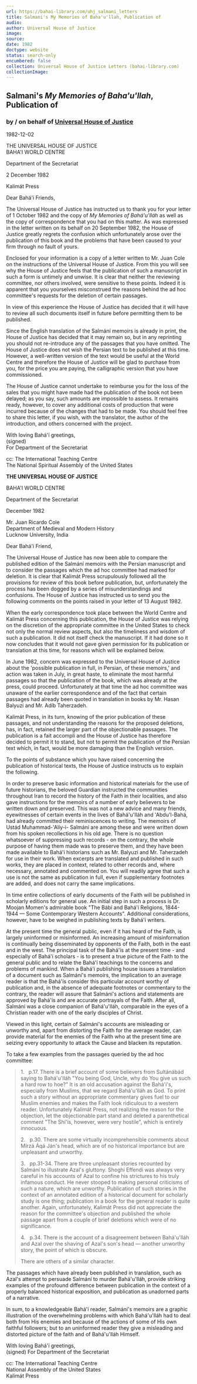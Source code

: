 ```yaml
---
url: https://bahai-library.com/uhj_salmani_letters
title: Salmani's My Memories of Baha'u'llah, Publication of
audio: 
author: Universal House of Justice
image: 
source: 
date: 1982
doctype: website
status: search-only
encumbered: false
collection: Universal House of Justice Letters (bahai-library.com)
collectionImage: 
---
```



## Salmani's _My Memories of Baha'u'llah_, Publication of

### by / on behalf of [Universal House of Justice](https://bahai-library.com/author/Universal+House+of+Justice)

1982-12-02


THE UNIVERSAL HOUSE OF JUSTICE  
BAHA'I WORLD CENTRE  
  
Department of the Secretariat

2 December 1982

Kalimát Press

Dear Bahá'í Friends,

The Universal House of Justice has instructed us to thank you for your letter of 1 October 1982 and the copy of _My Memories of Bahá'u'lláh_ as well as the copy of correspondence that you had on this matter. As was expressed in the letter written on its behalf on 20 September 1982, the House of Justice greatly regrets the confusion which unfortunately arose over the publication of this book and the problems that have been caused to your firm through no fault of yours.

Enclosed for your information is a copy of a letter written to Mr. Juan Cole on the instructions of the Universal House of Justice. From this you will see why the House of Justice feels that the publication of such a manuscript in such a form is untimely and unwise. It is clear that neither the reviewing committee, nor others involved, were sensitive to these points. Indeed it is apparent that you yourselves misconstrued the reasons behind the ad hoc committee's requests for the deletion of certain passages.

In view of this experience the House of Justice has decided that it will have to review all such documents itself in future before permitting them to be published.

Since the English translation of the Salmání memoirs is already in print, the House of Justice has decided that it may remain so, but in any reprinting you should not re-introduce any of the passages that you have omitted. The House of Justice does not wish the Persian text to be published at this time. However, a well-written version of the text would be useful at the World Centre and therefore the House of Justice will be glad to purchase from you, for the price you are paying, the calligraphic version that you have commissioned.

The House of Justice cannot undertake to reimburse you for the loss of the sales that you might have made had the publication of the book not been delayed; as you say, such amounts are impossible to assess. It remains ready, however, to cover any additional costs of production that were incurred because of the changes that had to be made. You should feel free to share this letter, if you wish, with the translator, the author of the introduction, and others concerned with the project.

With loving Bahá'í greetings,  
(signed)  
For Department of the Secretariat

cc: The International Teaching Centre  
The National Spiritual Assembly of the United States

**THE UNIVERSAL HOUSE OF JUSTICE**

BAHA'I WORLD CENTRE

Department of the Secretariat

December 1982

Mr. Juan Ricardo Cole  
Department of Medieval and Modern History  
Lucknow University, India

Dear Bahá'í Friend,

The Universal House of Justice has now been able to compare the published edition of the Salmání memoirs with the Persian manuscript and to consider the passages which the ad hoc committee had marked for deletion. It is clear that Kalimát Press scrupulously followed all the provisions for review of this book before publication, but, unfortunately the process has been dogged by a series of misunderstandings and confusions. The House of Justice has instructed us to send you the following comments on the points raised in your letter of 13 August 1982.

When the early correspondence took place between the World Centre and Kalimát Press concerning this publication, the House of Justice was relying on the discretion of the appropriate committee in the United States to check not only the normal review aspects, but also the timeliness and wisdom of such a publication. It did not itself check the manuscript. If it had done so it now concludes that it would not gave given permission for its publication or translation at this time, for reasons which will be explained below.

In June 1982, concern was expressed to the Universal House of Justice about the 'possible publication in full, in Persian, of these memoirs,' and action was taken in July, in great haste, to eliminate the most harmful passages so that the publication of the book, which was already at the press, could proceed. Unfortunately at that time the ad hoc committee was unaware of the earlier correspondence and of the fact that certain passages had already been quoted in translation in books by Mr. Hasan Balyuzi and Mr. Adíb Taherzadeh.

Kalimát Press, in its turn, knowing of the prior publication of these passages, and not understanding the reasons for the proposed deletions, has, in fact, retained the larger part of the objectionable passages. The publication is a fait accompli and the House of Justice has therefore decided to permit it to stand, but not to permit the publication of the Persian text which, in fact, would be more damaging than the English version.

To the points of substance which you have raised concerning the publication of historical texts, the House of Justice instructs us to explain the following.

In order to preserve basic information and historical materials for the use of future historians, the beloved Guardian instructed the communities throughout Iran to record the history of the Faith in their localities, and also gave instructions for the memoirs of a number of early believers to be written down and preserved. This was not a new advice and many friends, eyewitnesses of certain events in the lives of Bahá'u'lláh and 'Abdu'l-Bahá, had already committed their reminiscences to writing. The memoirs of Ustád Muhammad-'Alíy-i- Salmání are among these and were written down from his spoken recollections in his old age. There is no question whatsoever of suppressing such records - on the contrary, the whole purpose of having them made was to preserve them, and they have been made available to Bahá'í historians such as Mr. Balyuzi and Mr. Taherzadeh for use in their work. When excerpts are translated and published in such works, they are placed in context, related to other records and, where necessary, annotated and commented on. You will readily agree that such a use is not the same as publication in full, even if supplementary footnotes are added, and does not carry the same implications.

In time entire collections of early documents of the Faith will be published in scholarly editions for general use. An initial step in such a process is Dr. Moojan Momen's admirable book "The Bábí and Bahá'í Religions, 1844-1944 — Some Contemporary Western Accounts". Additional considerations, however, have to be weighed in publishing texts by Bahá'í writers.

At the present time the general public, even if it has heard of the Faith, is largely uninformed or misinformed. An increasing amount of misinformation is continually being disseminated by opponents of the Faith, both in the east and in the west. The principal task of the Bahá'ís at the present time - and especially of Bahá'í scholars - is to present a true picture of the Faith to the general public and to relate the Bahá'í teachings to the concerns and problems of mankind. When a Bahá'í publishing house issues a translation of a document such as Salmání's memoirs, the implication to an average reader is that the Bahá'ís consider this particular account worthy of publication and, in the absence of adequate footnotes or commentary to the contrary, the reader will assure that Salmání's actions and statements are approved by Bahá'ís and are accurate portrayals of the Faith. After all, Salmání was a close companion of Bahá'u'lláh, comparable in the eyes of a Christian reader with one of the early disciples of Christ.

Viewed in this light, certain of Salmání's accounts are misleading or unworthy and, apart from distorting the Faith for the average reader, can provide material for the enemies of the Faith who at the present time are seizing every opportunity to attack the Cause and blacken its reputation.

To take a few examples from the passages queried by the ad hoc committee:

> 1\.   p.17. There is a brief account of some believers from Sultánábád saying to Bahá'u'lláh "You being God, Uncle, why do You give us such a hard row to hoe?" It is an old accusation against the Bahá'í's, especially from Muslims, that we regard Bahá'u'lláh as God. To print such a story without an appropriate commentary gives fuel to our Muslim enemies and makes the Faith look ridiculous to a western reader. Unfortunately Kalimát Press, not realizing the reason for the objection, let the objectionable part stand and deleted a parenthetical comment "The Shí'ís, however, were very hostile", which is entirely innocuous.
> 
> 2\.   p.30. There are some virtually incomprehensible comments about Mírzá Áqá Ján's head, which are of no historical importance but are unpleasant and unworthy.
> 
> 3\.   pp.31-34. There are three unpleasant stories recounted by Salmání to illustrate Azal's gluttony. Shoghi Effendi was always very careful in his accounts of Azal to confine his strictures to his truly infamous conduct. He never stooped to making personal criticisms of such a nature, which are unworthy. Publication of such stories in the context of an annotated edition of a historical document for scholarly study is one thing; publication in a book for the general reader is quite another. Again, unfortunately, Kalimát Press did not appreciate the reason for the committee's objection and published the whole passage apart from a couple of brief deletions which were of no significance.
> 
> 4\.   p.34. There is the account of a disagreement between Bahá'u'lláh and Azal over the shaving of Azal's son's head — another unworthy story, the point of which is obscure.
> 
> There are others of a similar character.

The passages which have already been published in translation, such as Azal's attempt to persuade Salmání to murder Bahá'u'lláh, provide striking examples of the profound difference between publication in the context of a properly balanced historical exposition, and publication as unadorned parts of a narrative.

In sum, to a knowledgeable Bahá'í reader, Salmání's memoirs are a graphic illustration of the overwhelming problems with which Bahá'u'lláh had to deal both from His enemies and because of the actions of some of His own faithful followers; but to an uninformed reader they give a misleading and distorted picture of the faith and of Bahá'u'lláh Himself.

With loving Bahá'í greetings,  
(signed) For Department of the Secretariat

cc: The International Teaching Centre  
National Assembly of the United States  
Kalimát Press